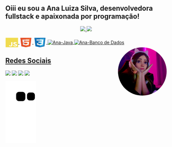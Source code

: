## Oiii eu sou a Ana Luiza Silva, desenvolvedora fullstack e apaixonada por programação!
<div align="center">
  <a href="https://github.com/AnnaLutw">
  <img height="180em" src="https://github-readme-stats.vercel.app/api?username=annalutw&show_icons=true&theme=dracula&include_all_commits=true&count_private=true"/>
  <img height="180em" src="https://github-readme-stats.vercel.app/api/top-langs/?username=annalutw&layout=compact&langs_count=7&theme=dracula"/>
</div>
<div style="display: inline_block"><br>
  <img align="center" alt="Ana-Js" height="30" width="40" src="https://raw.githubusercontent.com/devicons/devicon/master/icons/javascript/javascript-plain.svg">
  <img align="center" alt="Ana-HTML" height="30" width="40" src="https://raw.githubusercontent.com/devicons/devicon/master/icons/html5/html5-original.svg">
  <img align="center" alt="Ana-CSS" height="30" width="40" src="https://raw.githubusercontent.com/devicons/devicon/master/icons/css3/css3-original.svg">
  <img align="center" alt="Ana-Java" height="30" width="40" src="https://cdn.jsdelivr.net/gh/devicons/devicon/icons/java/java-original.svg"">
  <img align="center" alt="Ana-Banco de Dados" height="30" width="40" src="https://cdn.jsdelivr.net/gh/devicons/devicon/icons/mysql/mysql-original.svg">
  <img align="right" alt="Ana-img" height="150" style="border-radius:100px;" src="https://github.com/AnnaLutw/AnnaLutw/blob/main/workflows/foto.JPG">
</div>
  
  ## Redes Sociais
 
<div> 
  <a href="https://www.instagram.com/aninha1.1/" target="_blank"><img src="https://img.shields.io/badge/-Instagram-%23E4405F?style=for-the-badge&logo=instagram&logoColor=white" target="_blank"></a>
 	<a href="https://www.twitch.tv/annalutw" target="_blank"><img src="https://img.shields.io/badge/Twitch-9146FF?style=for-the-badge&logo=twitch&logoColor=white" target="_blank"></a>
  <a href = "mailto:correioaninha@gmail.com"><img src="https://img.shields.io/badge/-Gmail-%23333?style=for-the-badge&logo=gmail&logoColor=white" target="_blank"></a>
  <a href="https://www.linkedin.com/in/analuizasousasilva/" target="_blank"><img src="https://img.shields.io/badge/-LinkedIn-%230077B5?style=for-the-badge&logo=linkedin&logoColor=white" target="_blank"></a> 
 
  ![Snake animation](https://github.com/annalutw/annalutw/blob/output/github-contribution-grid-snake.svg)
 
</div>
